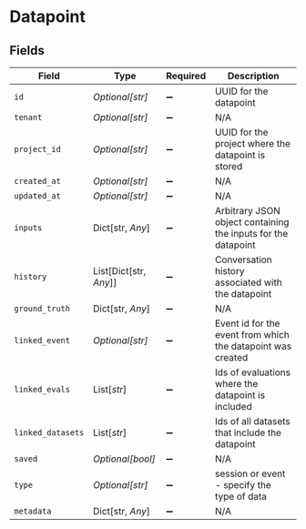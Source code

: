 # Datapoint


## Fields

| Field                                                         | Type                                                          | Required                                                      | Description                                                   |
| ------------------------------------------------------------- | ------------------------------------------------------------- | ------------------------------------------------------------- | ------------------------------------------------------------- |
| `id`                                                          | *Optional[str]*                                               | :heavy_minus_sign:                                            | UUID for the datapoint                                        |
| `tenant`                                                      | *Optional[str]*                                               | :heavy_minus_sign:                                            | N/A                                                           |
| `project_id`                                                  | *Optional[str]*                                               | :heavy_minus_sign:                                            | UUID for the project where the datapoint is stored            |
| `created_at`                                                  | *Optional[str]*                                               | :heavy_minus_sign:                                            | N/A                                                           |
| `updated_at`                                                  | *Optional[str]*                                               | :heavy_minus_sign:                                            | N/A                                                           |
| `inputs`                                                      | Dict[str, *Any*]                                              | :heavy_minus_sign:                                            | Arbitrary JSON object containing the inputs for the datapoint |
| `history`                                                     | List[Dict[str, *Any*]]                                        | :heavy_minus_sign:                                            | Conversation history associated with the datapoint            |
| `ground_truth`                                                | Dict[str, *Any*]                                              | :heavy_minus_sign:                                            | N/A                                                           |
| `linked_event`                                                | *Optional[str]*                                               | :heavy_minus_sign:                                            | Event id for the event from which the datapoint was created   |
| `linked_evals`                                                | List[*str*]                                                   | :heavy_minus_sign:                                            | Ids of evaluations where the datapoint is included            |
| `linked_datasets`                                             | List[*str*]                                                   | :heavy_minus_sign:                                            | Ids of all datasets that include the datapoint                |
| `saved`                                                       | *Optional[bool]*                                              | :heavy_minus_sign:                                            | N/A                                                           |
| `type`                                                        | *Optional[str]*                                               | :heavy_minus_sign:                                            | session or event - specify the type of data                   |
| `metadata`                                                    | Dict[str, *Any*]                                              | :heavy_minus_sign:                                            | N/A                                                           |